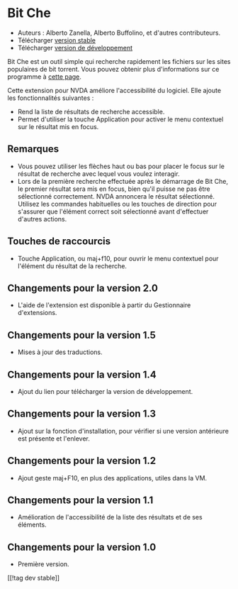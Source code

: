 # Bit Che #
*   Auteurs : Alberto Zanella, Alberto Buffolino, et d'autres contributeurs.
*   Télécharger [version stable][1]
*   Télécharger [version de développement][3]

Bit Che est un outil simple qui recherche rapidement les fichiers sur les
sites populaires de bit torrent. Vous pouvez obtenir plus d'informations sur
ce programme à [cette page][2].

Cette extension pour NVDA améliore l'accessibilité du logiciel. Elle ajoute
les fonctionnalités suivantes :

*   Rend la liste de résultats de recherche accessible.
*   Permet d'utiliser la touche  Application pour activer le menu contextuel
    sur le résultat mis en focus.


## Remarques ##
*   Vous pouvez utiliser les flèches haut ou bas pour placer le focus sur le
    résultat de recherche avec lequel vous voulez interagir.
*   Lors de la première recherche effectuée après le démarrage de Bit Che,
    le premier résultat sera mis en focus, bien qu'il puisse ne pas être
    sélectionné correctement. NVDA annoncera le résultat
    sélectionné. Utilisez les commandes habituelles ou les touches de
    direction pour s'assurer que l'élément correct soit sélectionné avant
    d'effectuer d'autres actions.


## Touches de raccourcis ##
*   Touche Application, ou maj+f10, pour ouvrir le menu contextuel pour
    l'élément du résultat de la recherche.


## Changements pour la version 2.0 ##
*   L'aide de l'extension est disponible à partir du Gestionnaire
    d'extensions.

## Changements pour la version 1.5 ##
*   Mises à jour des traductions.

## Changements pour la version 1.4 ##
*   Ajout du lien pour télécharger la version de développement.

## Changements pour la version 1.3 ##
*   Ajout sur la fonction d'installation, pour vérifier si une version
    antérieure est présente et l'enlever.

## Changements pour la version 1.2 ##
*   Ajout geste maj+F10, en plus des applications, utiles dans la VM.

## Changements pour la version 1.1 ##
*   Amélioration de l'accessibilité de la liste des résultats et de ses
    éléments.

## Changements pour la version 1.0 ##
*   Première version.

[[!tag dev stable]]

[1]: https://addons.nvda-project.org/files/get.php?file=bc

[2]: https://www.convivea.com

[3]: https://addons.nvda-project.org/files/get.php?file=bc-dev
